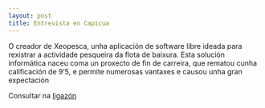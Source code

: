 ```yaml
---
layout: post
title: Entrevista en Capicua
---
```

 O creador de Xeopesca, unha aplicación de software libre ideada para rexistrar a actividade pesqueira da flota de baixura. Esta solución informática naceu coma un proxecto de fin de carreira, que rematou cunha calificación de 9’5, e permite numerosas vantaxes e causou unha gran expectación

 Consultar na [ligazón](../doc/ENTREVISTA-PABLO-BELAY-1-capicua.pdf)
